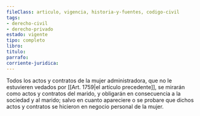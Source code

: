 ```yaml
---
fileClass: articulo, vigencia, historia-y-fuentes, codigo-civil
tags:
- derecho-civil
- derecho-privado
estado: vigente
tipo: completo
libro:
titulo:
parrafo:
corriente-juridica:
---
```

Todos los actos y contratos de la mujer administradora, que no le estuvieren vedados por [[Art. 1759|el artículo precedente]], se mirarán como actos y contratos del marido, y obligarán en consecuencia a la sociedad y al marido; salvo en cuanto apareciere o se probare que dichos actos y contratos se hicieron en negocio personal de la mujer.